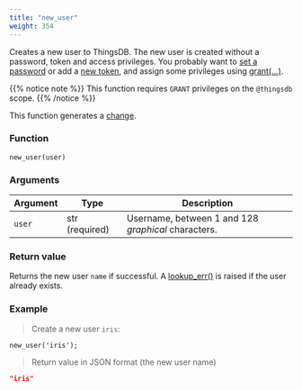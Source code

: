 ```yaml
---
title: "new_user"
weight: 354
---
```


Creates a new user to ThingsDB. The new user is created without a password, token and access privileges.
You probably want to [set a password](../../thingsdb-api/set_password) or add a [new token](../../thingsdb-api/new_token), and assign some privileges using [grant(...)](../../thingsdb-api/grant).

{{% notice note %}}
This function requires `GRANT` privileges on the `@thingsdb` scope.
{{% /notice %}}

This function generates a [change](../../overview/changes).

### Function

`new_user(user)`

### Arguments

Argument | Type | Description
-------- | ---- | -----------
`user` | str (required) | Username, between 1 and 128 *graphical* characters.

### Return value

Returns the new user `name` if successful. A [lookup_err()](../../errors/lookup_err) is raised
if the user already exists.

### Example

> Create a new user `iris`:

```thingsdb,json_response,@t
new_user('iris');
```

> Return value in JSON format (the new user name)

```json
"iris"
```
